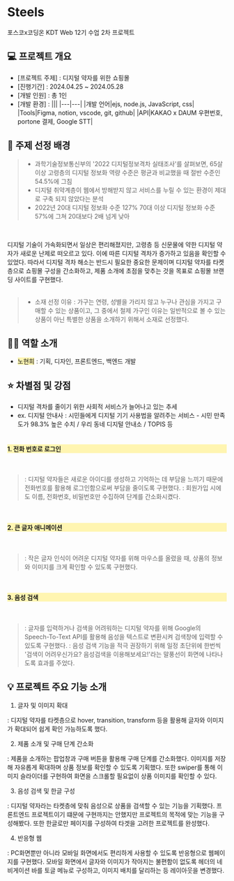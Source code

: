 # Steels
포스코x코딩온 KDT Web 12기 수업 2차 프로젝트


## 💻 프로젝트 개요
- [프로젝트 주제] : 디지털 약자를 위한 쇼핑몰
- [진행기간] : 2024.04.25 ~ 2024.05.28
- [개발 인원] : 총 1인
- [개발 환경] :
  |||
  |---|---|
  |개발 언어|ejs, node.js, JavaScript, css|
  |Tools|Figma, notion, vscode, git, github|
  |API|KAKAO x DAUM 우편번호, portone 결제, Google STT|


## 📢 주제 선정 배경
>- 과학기술정보통신부의 '2022 디지털정보격차 실태조사'를 살펴보면, 65살 이상 고령층의 디지털 정보화 역량 수준은 평균과 비교했을 때 절반 수준인 54.5%에 그침
>- 디지털 취약계층이 웹에서 방해받지 않고 서비스를 누릴 수 있는 환경이 제대로 구축 되지 않았다는 분석
>- 2022년 20대 디지털 정보화 수준 127% 70대 이상 디지털 정보화 수준 57%에 그쳐 20대보다 2배 넘게 낮아
<br>


디지털 기술이 가속화되면서 일상은 편리해졌지만, 고령층 등 신문물에 약한 디지털 약자가 새로운 난제로 떠오르고 있다. 이에 따른 디지털 격차가 증가하고 있음을 확인할 수 있었다. 따라서 디지털 격차 해소는 반드시 필요한 중요한 문제이며 디지털 약자를 타켓층으로 쇼핑몰 구성을 간소화하고, 제품 소개에 초점을 맞추는 것을 목표로 쇼핑몰 브랜딩 사이트를 구현했다.
<br><br>


>- 소재 선정 이유 : 가구는 연령, 성별을 가리지 않고 누구나 관심을 가지고 구매할 수 있는 상품이고, 그 중에서 철제 가구인 이유는 일반적으로 볼 수 있는 상품이 아닌 특별한 상품을 소개하기 위해서 소재로 선정했다.


## 🙋‍♀️ 역할 소개
- <span style='background-color: #fff5b1'>노현희</span> : 기획, 디자인, 프론트엔드, 백엔드 개발


## ⭐ 차별점 및 강점
- 디지털 격차를 줄이기 위한 사회적 서비스가 늘어나고 있는 추세
- ex. 디지털 안내사 : 시민들에게 디지털 기기 사용법을 알려주는 서비스 - 시민 만족도가 98.3% 높은 수치 / 우리 동네 디지털 안내소 / TOPIS 등
<br><br>


<h4 style="background-color: #fff5b1">1. 전화 번호로 로그인</h4>
<br>


>: 디지털 약자들은 새로운 아이디를 생성하고 기억하는 데 부담을 느끼기 때문에 전화번호를 활용해 로그인함으로써 부담을 줄이도록 구현했다.
>: 회원가입 시에도 이름, 전화번호, 비밀번호만 수집하여 단계를 간소화시켰다.


<br>
<h4 style="background-color: #fff5b1">2. 큰 글자 애니메이션</h4>
<br>


>: 작은 글자 인식이 어려운 디지털 약자를 위해 마우스를 올렸을 때, 상품의 정보와 이미지를 크게 확인할 수 있도록 구현했다.


<br>
<h4 style="background-color: #fff5b1">3. 음성 검색</h4>
<br>


>: 글자를 입력하거나 검색을 어려워하는 디지털 약자를 위해 Google의 Speech-To-Text API를 활용해 음성을 텍스트로 변환시켜 검색창에 입력할 수 있도록 구현했다.
>: 음성 검색 기능을 적극 권장하기 위해 일정 초단위에 한번씩 '검색이 어려우신가요? 음성검색을 이용해보세요!'라는 말풍선이 화면에 나타나도록 효과를 주었다.


## 💡 프로젝트 주요 기능 소개

1. 글자 및 이미지 확대


: 디지털 약자를 타켓층으로 hover, transition, transform 등을 활용해 글자와 이미지가 확대되어 쉽게 확인 가능하도록 했다.


2. 제품 소개 및 구매 단계 간소화


: 제품을 소개하는 팝업창과 구매 버튼을 활용해 구매 단계를 간소화했다. 이미지를 저장해 자유롭게 확대하며 상품 정보를 확인할 수 있도록 기획했다. 또한 swiper를 통해 이미지 슬라이더를 구현하여 화면을 스크롤할 필요없이 상품 이미지를 확인할 수 있다.


3. 음성 검색 및 한글 구성


: 디지털 약자라는 타켓층에 맞춰 음성으로 상품을 검색할 수 있는 기능을 기획했다. 프론트엔드 프로젝트이기 떄문에 구현까지는 안했지만 프로젝트의 목적에 맞는 기능을 구성해봤다. 또한 한글로만 페이지를 구성하여 타겟을 고려한 프로젝트를 완성했다.


4. 반응형 웹


: PC화면뿐만 아니라 모바일 화면에서도 편리하게 사용할 수 있도록 반응형으로 웹페이지를 구현했다. 모바일 화면에서 글자와 이미지가 작아지는 불편함이 없도록 헤더의 네비게이션 바를 토글 메뉴로 구성하고, 이미지 배치를 달리하는 등 레이아웃을 변경했다.

